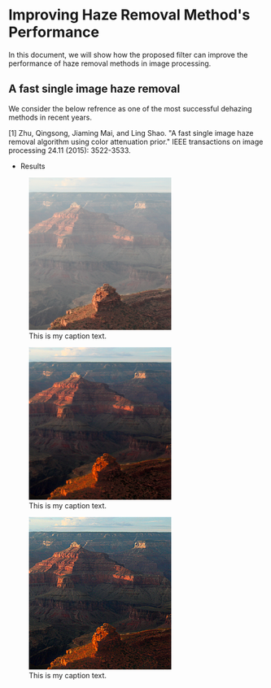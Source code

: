 # Improving Haze Removal Method's Performance
In this document, we will show how the proposed filter can improve the performance of haze removal methods in image processing. 
## A fast single image haze removal
We consider the below refrence as one of the most successful dehazing methods in recent years.

<a id="1">[1]</a>
Zhu, Qingsong, Jiaming Mai, and Ling Shao. "A fast single image haze removal algorithm using color attenuation prior." IEEE transactions on image processing 24.11 (2015): 3522-3533.
- Results

<figure> <img src="https://github.com/onionhub/TIP/blob/Drafts/Drafts/test1.png" width="280" height="300"> <figcaption>This is my caption text.</figcaption>
</figure> <figure> <img src="https://github.com/onionhub/TIP/blob/Drafts/Drafts/fast.png" width="280" height="300"> <figcaption>This is my caption text.</figcaption>
</figure> <figure> <img src="https://github.com/onionhub/TIP/blob/Drafts/Drafts/preprocessed.png" width="280" height="300"> <figcaption>This is my caption text.</figcaption>
</figure>
